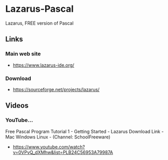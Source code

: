 # Lazarus-Pascal
Lazarus, FREE version of Pascal

## Links  

### Main web site  
- https://www.lazarus-ide.org/

### Download  
- https://sourceforge.net/projects/lazarus/

## Videos  

### YouTube...

Free Pascal Program Tutorial 1 - Getting Started - Lazarus Download Link - Mac Windows Linux - (Channel: SchoolFreeware) 
- https://www.youtube.com/watch?v=0VPvQ_dXMhw&list=PLB24C56953A79987A  
 

